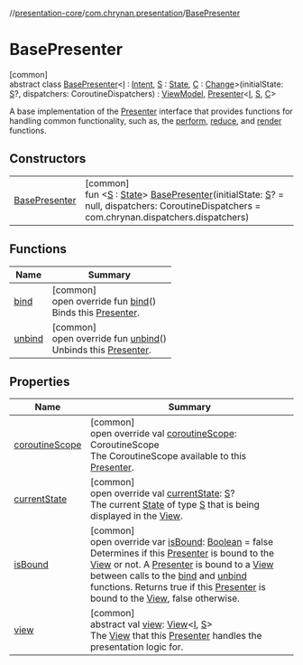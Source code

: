 //[presentation-core](../../../index.md)/[com.chrynan.presentation](../index.md)/[BasePresenter](index.md)

# BasePresenter

[common]\
abstract class [BasePresenter](index.md)&lt;[I](index.md) : [Intent](../-intent/index.md), [S](index.md) : [State](../-state/index.md), [C](index.md) : [Change](../-change/index.md)&gt;(initialState: [S](index.md)?, dispatchers: CoroutineDispatchers) : [ViewModel](../-view-model/index.md), [Presenter](../-presenter/index.md)&lt;[I](index.md), [S](index.md), [C](index.md)&gt; 

A base implementation of the [Presenter](../-presenter/index.md) interface that provides functions for handling common functionality, such as, the [perform](../../../../presentation-core/com.chrynan.presentation/-base-presenter/perform.md), [reduce](../../../../presentation-core/com.chrynan.presentation/-base-presenter/reduce.md), and [render](../../../../presentation-core/com.chrynan.presentation/-base-presenter/render.md) functions.

## Constructors

| | |
|---|---|
| [BasePresenter](-base-presenter.md) | [common]<br>fun &lt;[S](index.md) : [State](../-state/index.md)&gt; [BasePresenter](-base-presenter.md)(initialState: [S](index.md)? = null, dispatchers: CoroutineDispatchers = com.chrynan.dispatchers.dispatchers) |

## Functions

| Name | Summary |
|---|---|
| [bind](bind.md) | [common]<br>open override fun [bind](bind.md)()<br>Binds this [Presenter](../-presenter/index.md). |
| [unbind](unbind.md) | [common]<br>open override fun [unbind](unbind.md)()<br>Unbinds this [Presenter](../-presenter/index.md). |

## Properties

| Name | Summary |
|---|---|
| [coroutineScope](coroutine-scope.md) | [common]<br>open override val [coroutineScope](coroutine-scope.md): CoroutineScope<br>The CoroutineScope available to this [Presenter](../-presenter/index.md). |
| [currentState](current-state.md) | [common]<br>open override val [currentState](current-state.md): [S](index.md)?<br>The current [State](../-state/index.md) of type [S](index.md) that is being displayed in the [View](../-view/index.md). |
| [isBound](is-bound.md) | [common]<br>open override var [isBound](is-bound.md): [Boolean](https://kotlinlang.org/api/latest/jvm/stdlib/kotlin/-boolean/index.html) = false<br>Determines if this [Presenter](../-presenter/index.md) is bound to the [View](../-view/index.md) or not. A [Presenter](../-presenter/index.md) is bound to a [View](../-view/index.md) between calls to the [bind](bind.md) and [unbind](unbind.md) functions. Returns true if this [Presenter](../-presenter/index.md) is bound to the [View](../-view/index.md), false otherwise. |
| [view](../-presenter/view.md) | [common]<br>abstract val [view](../-presenter/view.md): [View](../-view/index.md)&lt;[I](index.md), [S](index.md)&gt;<br>The [View](../-view/index.md) that this [Presenter](../-presenter/index.md) handles the presentation logic for. |
